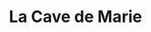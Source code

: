 ---
title: "La Cave de Marie"
url: /vichy/la-cave-de-marie-place-pierre-victor-leger/
shop: Spirituosen
---